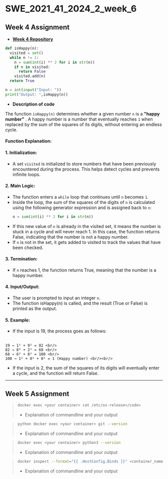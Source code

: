# SWE_2021_41_2024_2_week_6

## Week 4 Assignment
- [**Week 4 Repository**](https://github.com/ch0rca/SWE_2021_41_2024_2_week_4)
```python
def isHappy(n):
  visited = set()
  while n != 1:
    n = sum(int(i) ** 2 for i in str(n))
    if n in visited:
      return False
    visited.add(n)
  return True

n = int(input("Input: "))
print("Output: ",isHappy(n))
```

- **Description of code**
  
The function `isHappy(n)` determines whether a given number `n` is a **"happy number"**  .
A happy number is a number that eventually reaches `1` when replaced by the sum of the squares of its digits, without entering an endless cycle.
#### Function Explanation:

#### 1. Initialization:
- A set `visited` is initialized to store numbers that have been previously encountered during the process. This helps detect cycles and prevents infinite loops.

#### 2. Main Logic:
- The function enters a `while` loop that continues until `n` becomes `1`.
- Inside the loop, the sum of the squares of the digits of `n` is calculated using the following generator expression and is assigned back to `n`:
  ```python
  n = sum(int(i) ** 2 for i in str(n))
- If this new value of `n` is already in the visited set, it means the number is stuck in a cycle and will never reach 1. In this case, the function returns False, indicating that the number is not a happy number.
- If `n` is not in the set, it gets added to visited to track the values that have been checked.

#### 3. Termination:
- If `n` reaches 1, the function returns True, meaning that the number is a happy number.

#### 4. Input/Output:
- The user is prompted to input an integer `n`.
- The function isHappy(n) is called, and the result (True or False) is printed as the output.

#### 5. Example:
- If the input is 19, the process goes as follows: <br/><br/>
```
19 → 1² + 9² = 82 <br/>
82 → 8² + 2² = 68 <br/>
68 → 6² + 8² = 100 <br/>
100 → 1² + 0² + 0² = 1 (Happy number) <br/><br/>
```
- If the input is 2, the sum of the squares of its digits will eventually enter a cycle, and the function will return False.
  
---

## Week 5 Assignment

>```bash
>docker exec <your container> cat /etc/os-release</code>
>```
> - Explanation of commandline and your output

>```bash
>python docker exec <your container> git --version
>```
> - Explanation of commandline and your output

>```bash
>docker exec <your container> python3 --version
>```
> - Explanation of commandline and your output

>```bash
>docker inspect --format="{{ .HostConfig.Binds }}" <container_name>
>```
> - Explanation of commandline and your output
